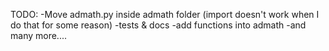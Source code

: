 TODO:
-Move admath.py inside admath folder (import doesn't work when I do that for some reason)
-tests & docs
-add functions into admath
-and many more....
